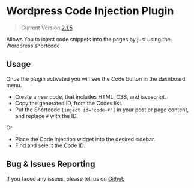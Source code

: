 # Wordpress Code Injection Plugin
> Current Version [2.1.5]("https://github.com/Rmanaf/wp-code-injection")

Allows You to inject code snippets into the pages by just using the Wordpress shortcode

## Usage
Once the plugin activated you will see the Code button in the dashboard menu. 
- Create a new code, that includes HTML, CSS, and javascript.
- Copy the generated ID, from the Codes list.
- Put the Shortcode `[inject id='code-#']` in your post or page content, and replace `#` with the ID.

Or
- Place the Code Injection widget into the desired sidebar.
- Find and select the Code ID.

## Bug & Issues Reporting
If you faced any issues, please tell us on [Github](https://github.com/Rmanaf/wp-code-injection/issues/new)